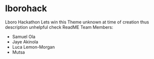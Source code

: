 # lborohack
Lboro Hackathon Lets win this Theme unknown at time of creation thus description unhelpful check ReadME
Team Members:
- Samuel Ola
- Jaye Akinola
- Luca Lemon-Morgan
- Mutsa
